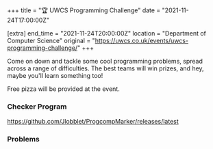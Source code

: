+++
title = "🏆 UWCS Programming Challenge"
date = "2021-11-24T17:00:00Z"

[extra]
end_time = "2021-11-24T20:00:00Z"
location = "Department of Computer Science"
original = "https://uwcs.co.uk/events/uwcs-programming-challenge/"
+++

Come on down and tackle some cool programming problems, spread across a range of difficulties. The best teams will win prizes, and hey, maybe you'll learn something too\!

Free pizza will be provided at the event.

### Checker Program
<https://github.com/Jlobblet/ProgcompMarker/releases/latest>

### Problems
